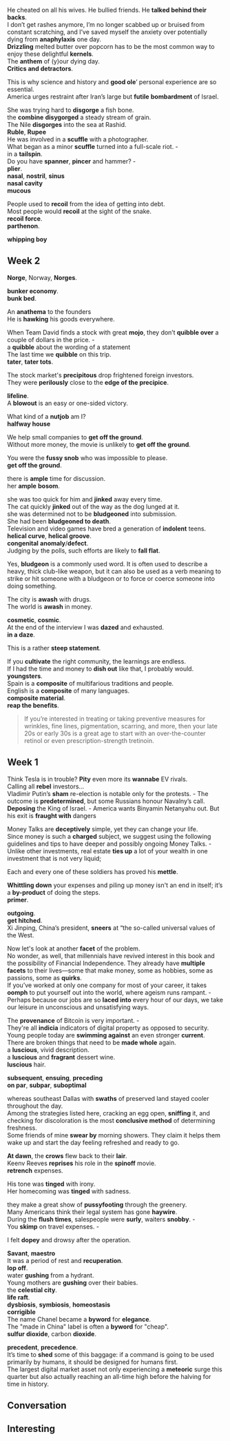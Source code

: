 

He cheated on all his wives. He bullied friends. He **talked behind their backs**.  
I don’t get rashes anymore, I’m no longer scabbed up or bruised from constant scratching, and I’ve saved myself the anxiety over potentially dying from **anaphylaxis** one day.  
**Drizzling** melted butter over popcorn has to be the most common way to enjoy these delightful **kernels**.  
The **anthem** of (y)our dying day.  
**Critics and detractors**.  

This is why science and history and **good ole**’ personal experience are so essential.  
America urges restraint after Iran’s large but **futile** **bombardment** of Israel.  


She was trying hard to **disgorge** a fish bone.  
the **combine** **disygorged** a steady stream of grain.  
The Nile **disgorges** into the sea at Rashid.  
**Ruble**, **Rupee**  
He was involved in a **scuffle** with a photographer.   
What began as a minor **scuffle** turned into a full-scale riot. -  
in a **tailspin**.  
Do you have **spanner**, **pincer** and hammer? -  
**plier**.  
**nasal**, **nostril**, **sinus**  
**nasal cavity**  
**mucous**  

People used to **recoil** from the idea of getting into debt.  
Most people would **recoil** at the sight of the snake.  
**recoil force**.  
**parthenon**.  

**whipping boy**  


## Week 2  

**Norge**, Norway, **Norges**.  

**bunker economy**.  
**bunk bed**.  

An **anathema** to the founders  
He is **hawking** his goods everywhere.  

When Team David finds a stock with great **mojo**, they don’t **quibble over** a couple of dollars in the price. -  
a **quibble** about the wording of a statement  
The last time we **quibble** on this trip.  
**tater**, **tater tots**.  

The stock market's **precipitous** drop frightened foreign investors.  
They were **perilously** close to the **edge of the precipice**.  


**lifeline**.  
A **blowout** is an easy or one-sided victory.  


What kind of a **nutjob** am I?  
**halfway house**  

We help small companies to **get off the ground**.  
Without more money, the movie is unlikely to **get off the ground**.  


You were the **fussy snob** who was impossible to please.  
**get off the ground**.  

there is **ample** time for discussion.  
her **ample** **bosom**.  

she was too quick for him and **jinked** away every time.  
The cat quickly **jinked** out of the way as the dog lunged at it.  
she was determined not to be **bludgeoned** into submission.  
She had been **bludgeoned to death**.  
Television and video games have bred a generation of **indolent** teens.  
**helical curve**, **helical groove**.  
**congenital** **anomaly**/**defect**.  
Judging by the polls, such efforts are likely to **fall flat**.  


Yes, **bludgeon** is a commonly used word. It is often used to describe a heavy, thick club-like weapon, but it can also be used as a verb meaning to strike or hit someone with a bludgeon or to force or coerce someone into doing something.  


The city is **awash** with drugs.  
The world is **awash** in money.  

**cosmetic**, **cosmic**.  
At the end of the interview I was **dazed** and exhausted.  
**in a daze**.  

This is a rather **steep statement**.  

If you **cultivate** the right community, the learnings are endless.  
If I had the time and money to **dish out** like that, I probably would.  
**youngsters**.  
Spain is a **composite** of multifarious traditions and people.  
English is a **composite** of many languages.  
**composite material**.  
**reap the benefits**.  

> If you’re interested in treating or taking preventive measures for wrinkles, fine lines, pigmentation, scarring, and more, then your late 20s or early 30s is a great age to start with an over-the-counter retinol or even prescription-strength tretinoin.  


## Week 1  

Think Tesla is in trouble? **Pity** even more its **wannabe** EV rivals.  
Calling all **rebel** investors…  
Vladimir Putin’s **sham** re-election is notable only for the protests. - The outcome is **predetermined**, but some Russians honour Navalny’s call.  
**Deposing** the King of Israel. -  America wants Binyamin Netanyahu out. But his exit is **fraught with** dangers  

Money Talks are **deceptively** simple, yet they can change your life.  
Since money is such a **charged** subject, we suggest using the following guidelines and tips to have deeper and possibly ongoing Money Talks. -  
Unlike other investments, real estate **ties up** a lot of your wealth in one investment that is not very liquid;  

Each and every one of these soldiers has proved his **mettle**.  

**Whittling down** your expenses and piling up money isn't an end in itself; it’s a **by-product** of doing the steps.  
**primer**.  


**outgoing**.  
**get hitched**.  
Xi Jinping, China’s president, **sneers** at “the so-called universal values of the West.  


Now let's look at another **facet** of the problem.  
No wonder, as well, that millennials have revived interest in this book and the possibility of Financial Independence. They already have **multiple facets** to their lives—some that make money, some as hobbies, some as passions, some as **quirks**.  
If you’ve worked at only one company for most of your career, it takes **oomph** to put yourself out into the world, where ageism runs rampant. -  
Perhaps because our jobs are so **laced into** every hour of our days, we take our leisure in unconscious and unsatisfying ways.  

The **provenance** of Bitcoin is very important. -  
They're all **indicia** indicators of digital property as opposed to security.  
Young people today are **swimming against** an even stronger **current**.  
There are broken things that need to be **made whole** again.  
a **luscious**, vivid description.  
a **luscious** and **fragrant** dessert wine.  
**luscious** hair.  

**subsequent**, **ensuing**, **preceding**  
**on par**, **subpar**, **suboptimal**  

whereas southeast Dallas with **swaths** of preserved land stayed cooler throughout the day.  
Among the strategies listed here, cracking an egg open, **sniffing** it, and checking for discoloration is the most **conclusive method** of determining freshness.  
Some friends of mine **swear by** morning showers. They claim it helps them wake up and start the day feeling refreshed and ready to go.  

**At dawn**, the **crows** flew back to their **lair**.  
Keenv Reeves **reprises** his role in the **spinoff** movie.  
**retrench** expenses.  

His tone was **tinged** with irony.  
Her homecoming was **tinged** with sadness.  

they make a great show of **pussyfooting** through the greenery.  
Many Americans think their legal system has gone **haywire**.  
During the **flush times**, salespeople were **surly**, waiters **snobby**. -  
You **skimp** on travel expenses. -  

I felt **dopey** and drowsy after the operation.  

**Savant**, **maestro**  
It was a period of rest and **recuperation**.  
**lop off**.  
water **gushing** from a hydrant.  
Young mothers are **gushing** over their babies.  
the **celestial city**.  
**life raft**.  
**dysbiosis**, **symbiosis**, **homeostasis**  
**corrigible**  
The name Chanel became a **byword** for **elegance**.  
The "made in China" label is often a **byword** for "cheap".  
**sulfur** **dioxide**, carbon **dioxide**.  

**precedent**, **precedence**.  
It’s time to **shed** some of this baggage: if a command is going to be used primarily by humans, it should be designed for humans first.  
The largest digital market asset not only experiencing a **meteoric** surge this quarter but also actually reaching an all-time high before the halving for time in history.  

## Conversation  

## Interesting  
